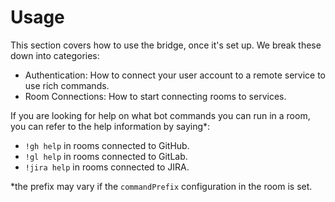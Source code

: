 Usage
=====

This section covers how to use the bridge, once it's set up. We break these
down into categories:

- Authentication: How to connect your user account to a remote service to use
  rich commands.
- Room Connections: How to start connecting rooms to services.

If you are looking for help on what bot commands you can run in a room, you can
refer to the help information by saying\*:

- `!gh help` in rooms connected to GitHub.
- `!gl help` in rooms connected to GitLab.
- `!jira help` in rooms connected to JIRA.

\*the prefix may vary if the `commandPrefix` configuration in the room is set.
